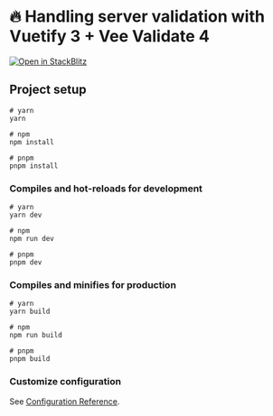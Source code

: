 # 🔥 Handling server validation with Vuetify 3 + Vee Validate 4

[![Open in StackBlitz](https://developer.stackblitz.com/img/open_in_stackblitz.svg)](https://stackblitz.com/github/alekswebnet/vuetify-server-validation-example/)

## Project setup

```
# yarn
yarn

# npm
npm install

# pnpm
pnpm install
```

### Compiles and hot-reloads for development

```
# yarn
yarn dev

# npm
npm run dev

# pnpm
pnpm dev
```

### Compiles and minifies for production

```
# yarn
yarn build

# npm
npm run build

# pnpm
pnpm build
```

### Customize configuration

See [Configuration Reference](https://vitejs.dev/config/).

